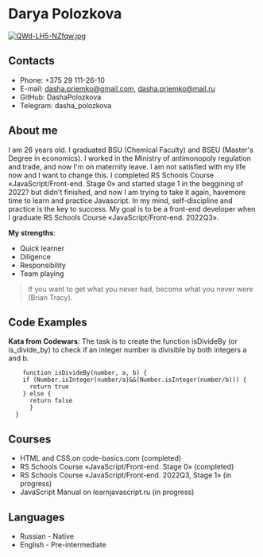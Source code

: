 # Darya Polozkova

[![QWd-LH5-NZfqw.jpg](https://i.postimg.cc/28PhRnDz/QWd-LH5-NZfqw.jpg)](https://postimg.cc/6yfyC2qS)

## Contacts
* Phone: +375 29 111-26-10
* E-mail: dasha.priemko@gmail.com, dasha.priemko@mail.ru
* GitHub: DashaPolozkova
* Telegram: dasha_polozkova

## About me
 I am 26 years old. I graduated BSU (Chemiсal Faculty) and BSEU (Master's Degree in economics).  I worked in the Ministry of antimonopoly regulation and trade, and now I'm on maternity leave.
 I am not satisfied with my life now and I want to change this. I completed RS Schools Course «JavaScript/Front-end. Stage 0»  and started stage 1 in the beggining of 2022? but didn't finished, and now I am trying to take it again, havemore time to learn and practice Javascript.
 In my mind, self-discipline and practice is the key to success.
 My goal is to be a front-end developer when I graduate RS Schools Course «JavaScript/Front-end. 2022Q3».

 **My strengths**:
  - Quick learner
  - Diligence
  - Responsibility
  - Team playing

> If you want to get what you never had, become what you never were (Brian Tracy).

## Code Examples
**Kata from Codewars**: The task is to create the function isDivideBy (or is_divide_by) to check if an integer number is divisible by both integers a and b.

```
    function isDivideBy(number, a, b) {
    if (Number.isInteger(number/a)&&(Number.isInteger(number/b))) {
      return true 
    } else {
      return false
      }
  }
  ```

## Courses

* HTML and CSS on code-basics.com (completed)
* RS Schools Course «JavaScript/Front-end. Stage 0» (completed)
* RS Schools Course «JavaScript/Front-end. 2022Q3, Stage 1» (in progress)
* JavaScript Manual on learnjavascript.ru (in progress)

## Languages

* Russian - Native
* English - Pre-intermediate
